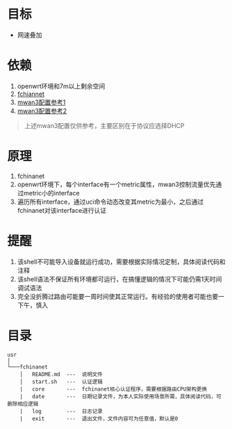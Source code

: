 # 目标
- 网速叠加
# 依赖
1. openwrt环境和7m以上剩余空间
2. [fchiannet](https://github.com/01Sr/fchinanet)
3. [mwan3配置参考1](https://acris.me/2017/06/25/Load-balancing-multiple-PPPoE-on-LEDE/#more)
4. [mwan3配置参考2](https://router-sh.ptpt52.com/rom/%E5%82%BB%E7%93%9C%E5%BC%8Fmaclvan%E5%A4%9A%E6%92%AD%E6%95%99%E7%A8%8B.pdf)

> 上述mwan3配置仅供参考，主要区别在于协议应选择DHCP

# 原理
1. fchinanet
2. openwrt环境下，每个interface有一个metric属性，mwan3控制流量优先通过metric小的interface
3. 遍历所有interface，通过uci命令动态改变其metric为最小，之后通过fchinanet对该interface进行认证
# 提醒
1. 该shell不可能导入设备就运行成功，需要根据实际情况定制，具体阅读代码和注释
2. 该shell语法不保证所有环境都可运行，在搞懂逻辑的情况下可能仍需1天时间调试语法
3. 完全没折腾过路由可能要一周时间使其正常运行。有经验的使用者可能也要一下午，慎入
# 目录

```
usr
│   
└───fchinanet
    │   README.md  ---  说明文件
    │   start.sh   ---  认证逻辑
    |   core       ---  fchinanet核心认证程序，需要根据路由CPU架构更换
    |   date       ---  日期记录文件，为本人实际使用场景所需，具体阅读代码，可删除相应逻辑
    |   log        ---  日志记录
    |   exit       ---  退出文件，文件内容可为任意值，默认是0
```
